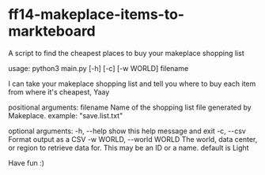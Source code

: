 # ff14-makeplace-items-to-markteboard
A script to find the cheapest places to buy your makeplace shopping list

usage: python3 main.py [-h] [-c] [-w WORLD] filename

I can take your makeplace shopping list and tell you where to buy each item from where it's cheapest,
Yaay

positional arguments:
  filename              Name of the shopping list file generated by Makeplace. example:
                        "save.list.txt"

optional arguments:
  -h, --help            show this help message and exit
  -c, --csv             Format output as a CSV
  -w WORLD, --world WORLD
                        The world, data center, or region to retrieve data for. This may be an ID or a
                        name. default is Light

Have fun :)
